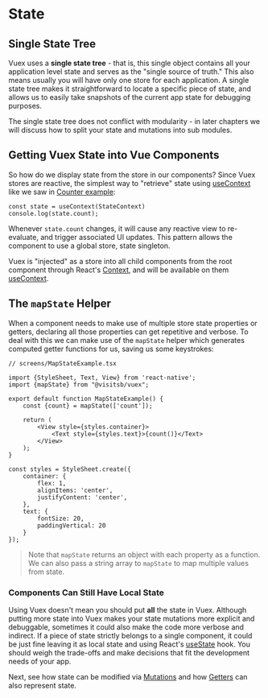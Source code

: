 # State

## Single State Tree

Vuex uses a **single state tree** - that is, this single object contains all your application level state and serves as the "single source of truth." This also means usually you will have only one store for each application. A single state tree makes it straightforward to locate a specific piece of state, and allows us to easily take snapshots of the current app state for debugging purposes.

The single state tree does not conflict with modularity - in later chapters we will discuss how to split your state and mutations into sub modules.

## Getting Vuex State into Vue Components

So how do we display state from the store in our components? Since Vuex stores are reactive, the simplest way to "retrieve" state using [useContext](https://reactjs.org/docs/hooks-reference.html#usecontext) like we saw in  [Counter example](index.md):

```tsx
const state = useContext(StateContext)
console.log(state.count);
```

Whenever `state.count` changes, it will cause any reactive view to re-evaluate, and trigger associated UI updates. This pattern allows the component to use a global store, state singleton. 

Vuex is "injected" as a store into all child components from the root component through React's [Context](https://reactjs.org/docs/context.html), and will be available on them [useContext](https://reactjs.org/docs/hooks-reference.html#usecontext).

## The `mapState` Helper

When a component needs to make use of multiple store state properties or getters, declaring all those properties can get repetitive and verbose. To deal with this we can make use of the `mapState` helper which generates computed getter functions for us, saving us some keystrokes:

```tsx
// screens/MapStateExample.tsx

import {StyleSheet, Text, View} from 'react-native';
import {mapState} from "@visitsb/vuex";

export default function MapStateExample() {
    const {count} = mapState(['count']);

    return (
        <View style={styles.container}>
            <Text style={styles.text}>{count()}</Text>
        </View>
    );
}

const styles = StyleSheet.create({
    container: {
        flex: 1,
        alignItems: 'center',
        justifyContent: 'center',
    },
    text: {
        fontSize: 20,
        paddingVertical: 20
    }
});
```

> Note that `mapState` returns an object with each property as a function. We can also pass a string array to `mapState` to map multiple values from state.

### Components Can Still Have Local State

Using Vuex doesn't mean you should put **all** the state in Vuex. Although putting more state into Vuex makes your state mutations more explicit and debuggable, sometimes it could also make the code more verbose and indirect. If a piece of state strictly belongs to a single component, it could be just fine leaving it as local state and using React's [useState](https://reactjs.org/docs/hooks-state.html) hook. You should weigh the trade-offs and make decisions that fit the development needs of your app.

Next, see how state can be modified via [Mutations](mutations.md) and how  [Getters](getters.md) can also represent state.
